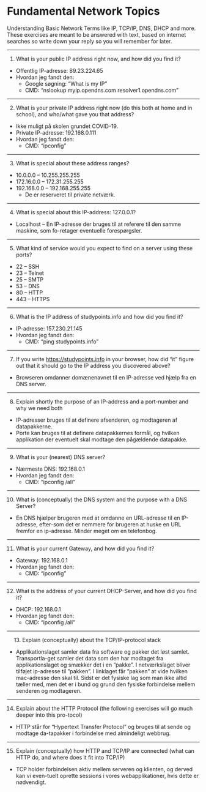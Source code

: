 # Fundamental Network Topics

Understanding Basic Network Terms like IP, TCP/IP, DNS, DHCP and more.
These exercises are meant to be answered with text, based on internet searches so write down your reply so you will remember for later.

---

1. What is your public IP address right now, and how did you find it?
- Offentlig IP-adresse: 89.23.224.65
- Hvordan jeg fandt den:
  - Google søgning: “What is my IP”
  - CMD: “nslookup myip.opendns.com resolver1.opendns.com”

---

2. What is your private IP address right now (do this both at home and in school), and who/what gave you that address?
- Ikke muligt på skolen grundet COVID-19.
- Private IP-adresse: 192.168.0.111
- Hvordan jeg fandt den:
  - CMD: “ipconfig”

---

3. What is special about these address ranges?
- 10.0.0.0 – 10.255.255.255
- 172.16.0.0 – 172.31.255.255 
- 192.168.0.0 – 192.168.255.255
  - De er reserveret til private netværk.

---

4. What is special about this IP-address: 127.0.0.1?
- Localhost – En IP-adresse der bruges til at referere til den samme maskine, som fo-retager eventuelle forespørgsler.

---

5. What kind of service would you expect to find on a server using these ports? 
- 22 – SSH
- 23 – Telnet
- 25 – SMTP
- 53 – DNS
- 80 – HTTP
- 443 – HTTPS

---

6. What is the IP address of studypoints.info and how did you find it?
- IP-adresse: 157.230.21.145
- Hvordan jeg fandt den:
  - CMD: “ping studypoints.info”

---

7. If you write https://studypoints.info in your browser, how did “it” figure out that it should go to the IP address you discovered above?
- Browseren omdanner domænenavnet til en IP-adresse ved hjælp fra en DNS server.

---

8. Explain shortly the purpose of an IP-address and a port-number and why we need both
- IP-adresser bruges til at definere afsenderen, og modtageren af datapakkerne. 
- Porte kan bruges til at definere datapakkernes formål, og hvilken applikation der eventuelt skal modtage den pågældende datapakke.

---

9. What is your (nearest) DNS server?
- Nærmeste DNS: 192.168.0.1
- Hvordan jeg fandt den:
  - CMD: “ipconfig /all”

---

10. What is (conceptually) the DNS system and the purpose with a DNS Server?
- En DNS hjælper brugeren med at omdanne en URL-adresse til en IP-adresse, efter-som det er nemmere for brugeren at huske en URL fremfor en ip-adresse. Minder meget om en telefonbog. 

---

11. What is your current Gateway, and how did you find it?
- Gateway: 192.168.0.1
- Hvordan jeg fandt den:
  - CMD: “ipconfig”

---

12. What is the address of your current DHCP-Server, and how did you find it?
- DHCP: 192.168.0.1
- Hvordan jeg fandt den:
  - CMD: “ipconfig /all”

---
 
13. Explain (conceptually) about the TCP/IP-protocol stack
- Applikationslaget samler data fra software og pakker det løst samlet. Transportla-get samler det data som den har modtaget fra applikationslaget og smækker det i en ”pakke”. I netværkslaget bliver tilføjet ip-adresse til ”pakken”. I linklaget får ”pakken” at vide hvilken mac-adresse den skal til. Sidst er det fysiske lag som man ikke altid tæller med, men det er i bund og grund den fysiske forbindelse mellem senderen og modtageren.

---

14. Explain about the HTTP Protocol (the following exercises will go much deeper into this pro-tocol)
- HTTP står for “Hypertext Transfer Protocol” og bruges til at sende og modtage da-tapakker i forbindelse med almindeligt webbrug.

---

15. Explain (conceptually) how HTTP and TCP/IP are connected (what can HTTP do, and where does it fit into TCP/IP)
- TCP holder forbindelsen aktiv mellem serveren og klienten, og derved kan vi even-tuelt oprette sessions i vores webapplikationer, hvis dette er nødvendigt.
